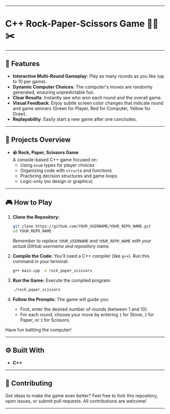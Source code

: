 

-----

# C++ Rock-Paper-Scissors Game 🗿📄✂️

[](https://opensource.org/licenses/MIT)

-----



## 🚀 Features

  * **Interactive Multi-Round Gameplay**: Play as many rounds as you like (up to 10 per game).
  * **Dynamic Computer Choices**: The computer's moves are randomly generated, ensuring unpredictable fun.
  * **Clear Results**: Instantly see who won each round and the overall game.
  * **Visual Feedback**: Enjoy subtle screen color changes that indicate round and game winners (Green for Player, Red for Computer, Yellow for Draw).
  * **Replayability**: Easily start a new game after one concludes.

-----

## 📁 Projects Overview

- **🪨 Rock, Paper, Scissors Game**  
  A console-based C++ game focused on:
  - Using `enum` types for player choices  
  - Organizing code with `struct`s and functions  
  - Practicing decision structures and game loops  
  - Logic-only (no design or graphics)

    
-----
## 🎮 How to Play

1.  **Clone the Repository:**

    ```bash
    git clone https://github.com/YOUR_USERNAME/YOUR_REPO_NAME.git
    cd YOUR_REPO_NAME
    ```

    *Remember to replace `YOUR_USERNAME` and `YOUR_REPO_NAME` with your actual GitHub username and repository name.*

2.  **Compile the Code:**
    You'll need a C++ compiler (like `g++`). Run this command in your terminal:

    ```bash
    g++ main.cpp -o rock_paper_scissors
    ```

3.  **Run the Game:**
    Execute the compiled program:

    ```bash
    ./rock_paper_scissors
    ```

4.  **Follow the Prompts:**
    The game will guide you:

      * First, enter the desired number of rounds (between 1 and 10).
      * For each round, choose your move by entering `1` for Stone, `2` for Paper, or `3` for Scissors.

Have fun battling the computer\!

-----

## ⚙️ Built With

  * **C++**

-----

## 🤝 Contributing

Got ideas to make the game even better? Feel free to fork this repository, open issues, or submit pull requests. All contributions are welcome\!

-----



